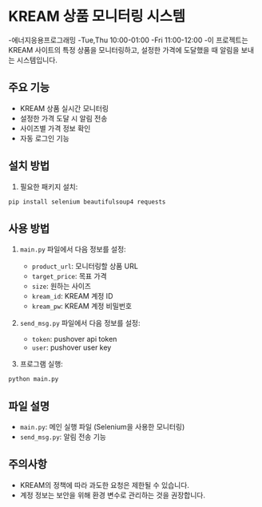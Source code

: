 # KREAM 상품 모니터링 시스템
-에너지응용프로그래밍
-Tue,Thu 10:00-01:00
-Fri 11:00-12:00
-이 프로젝트는 KREAM 사이트의 특정 상품을 모니터링하고, 설정한 가격에 도달했을 때 알림을 보내는 시스템입니다.

## 주요 기능

- KREAM 상품 실시간 모니터링
- 설정한 가격 도달 시 알림 전송
- 사이즈별 가격 정보 확인
- 자동 로그인 기능

## 설치 방법

1. 필요한 패키지 설치:
```bash
pip install selenium beautifulsoup4 requests
```

## 사용 방법

1. `main.py` 파일에서 다음 정보를 설정:
   - `product_url`: 모니터링할 상품 URL
   - `target_price`: 목표 가격
   - `size`: 원하는 사이즈
   - `kream_id`: KREAM 계정 ID
   - `kream_pw`: KREAM 계정 비밀번호

2. `send_msg.py` 파일에서 다음 정보를 설정:
   - `token`: pushover api token
   - `user`: pushover user key

2. 프로그램 실행:
```bash
python main.py
```

## 파일 설명

- `main.py`: 메인 실행 파일 (Selenium을 사용한 모니터링)
- `send_msg.py`: 알림 전송 기능

## 주의사항

- KREAM의 정책에 따라 과도한 요청은 제한될 수 있습니다.
- 계정 정보는 보안을 위해 환경 변수로 관리하는 것을 권장합니다. 